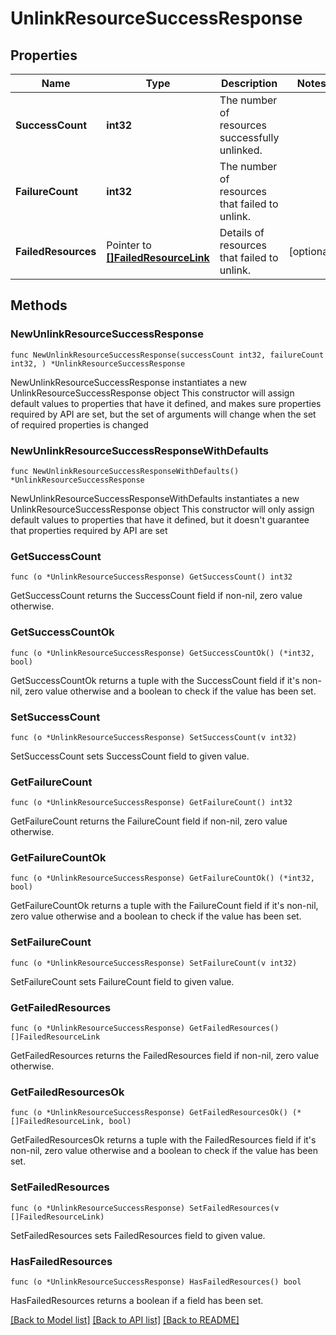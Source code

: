 # UnlinkResourceSuccessResponse

## Properties

Name | Type | Description | Notes
------------ | ------------- | ------------- | -------------
**SuccessCount** | **int32** | The number of resources successfully unlinked. | 
**FailureCount** | **int32** | The number of resources that failed to unlink. | 
**FailedResources** | Pointer to [**[]FailedResourceLink**](FailedResourceLink.md) | Details of resources that failed to unlink. | [optional] 

## Methods

### NewUnlinkResourceSuccessResponse

`func NewUnlinkResourceSuccessResponse(successCount int32, failureCount int32, ) *UnlinkResourceSuccessResponse`

NewUnlinkResourceSuccessResponse instantiates a new UnlinkResourceSuccessResponse object
This constructor will assign default values to properties that have it defined,
and makes sure properties required by API are set, but the set of arguments
will change when the set of required properties is changed

### NewUnlinkResourceSuccessResponseWithDefaults

`func NewUnlinkResourceSuccessResponseWithDefaults() *UnlinkResourceSuccessResponse`

NewUnlinkResourceSuccessResponseWithDefaults instantiates a new UnlinkResourceSuccessResponse object
This constructor will only assign default values to properties that have it defined,
but it doesn't guarantee that properties required by API are set

### GetSuccessCount

`func (o *UnlinkResourceSuccessResponse) GetSuccessCount() int32`

GetSuccessCount returns the SuccessCount field if non-nil, zero value otherwise.

### GetSuccessCountOk

`func (o *UnlinkResourceSuccessResponse) GetSuccessCountOk() (*int32, bool)`

GetSuccessCountOk returns a tuple with the SuccessCount field if it's non-nil, zero value otherwise
and a boolean to check if the value has been set.

### SetSuccessCount

`func (o *UnlinkResourceSuccessResponse) SetSuccessCount(v int32)`

SetSuccessCount sets SuccessCount field to given value.


### GetFailureCount

`func (o *UnlinkResourceSuccessResponse) GetFailureCount() int32`

GetFailureCount returns the FailureCount field if non-nil, zero value otherwise.

### GetFailureCountOk

`func (o *UnlinkResourceSuccessResponse) GetFailureCountOk() (*int32, bool)`

GetFailureCountOk returns a tuple with the FailureCount field if it's non-nil, zero value otherwise
and a boolean to check if the value has been set.

### SetFailureCount

`func (o *UnlinkResourceSuccessResponse) SetFailureCount(v int32)`

SetFailureCount sets FailureCount field to given value.


### GetFailedResources

`func (o *UnlinkResourceSuccessResponse) GetFailedResources() []FailedResourceLink`

GetFailedResources returns the FailedResources field if non-nil, zero value otherwise.

### GetFailedResourcesOk

`func (o *UnlinkResourceSuccessResponse) GetFailedResourcesOk() (*[]FailedResourceLink, bool)`

GetFailedResourcesOk returns a tuple with the FailedResources field if it's non-nil, zero value otherwise
and a boolean to check if the value has been set.

### SetFailedResources

`func (o *UnlinkResourceSuccessResponse) SetFailedResources(v []FailedResourceLink)`

SetFailedResources sets FailedResources field to given value.

### HasFailedResources

`func (o *UnlinkResourceSuccessResponse) HasFailedResources() bool`

HasFailedResources returns a boolean if a field has been set.


[[Back to Model list]](../README.md#documentation-for-models) [[Back to API list]](../README.md#documentation-for-api-endpoints) [[Back to README]](../README.md)


